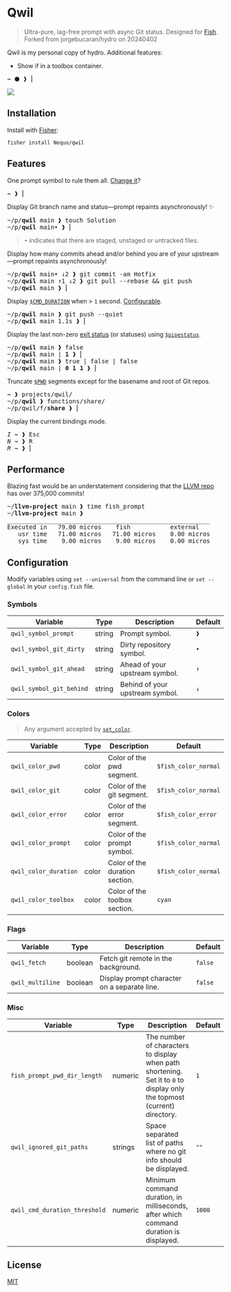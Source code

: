 # Qwil

> Ultra-pure, lag-free prompt with async Git status. Designed for [Fish](https://fishshell.com).
> Forked from jorgebucaran/hydro on 20240402

Qwil is my personal copy of hydro. Additional features:

- Show if in a toolbox container.

<pre>
<b>~</b> ⬢ ❱ ⎢
</pre>

[![](https://user-images.githubusercontent.com/56996/103166797-f807ee00-4868-11eb-9818-c661584274c8.gif)](#qwil)

## Installation

Install with [Fisher](https://github.com/jorgebucaran/fisher):

```console
fisher install Nequo/qwil
```

## Features

One prompt symbol to rule them all. [Change it](#configuration)?

<pre>
<b>~</b> ❱ ⎢
</pre>

Display Git branch name and status—prompt repaints asynchronously! ✨

<pre>
~/p/<b>qwil</b> main ❱ touch Solution
~/p/<b>qwil</b> main• ❱ ⎢
</pre>

> `•` indicates that there are staged, unstaged or untracked files.

Display how many commits ahead and/or behind you are of your upstream—prompt repaints asynchronously!

<pre>
~/p/<b>qwil</b> main• ↓2 ❱ git commit -am Hotfix
~/p/<b>qwil</b> main ↑1 ↓2 ❱ git pull --rebase && git push
~/p/<b>qwil</b> main ❱ ⎢
</pre>

Display [`$CMD_DURATION`](https://fishshell.com/docs/current/language.html?highlight=cmd_duration#envvar-CMD_DURATION) when > `1` second. [Configurable](#configuration).

<pre>
~/p/<b>qwil</b> main ❱ git push --quiet
~/p/<b>qwil</b> main 1.1s ❱ ⎢
</pre>

Display the last non-zero [exit status](https://fishshell.com/docs/current/tutorial.html#exit-status) (or statuses) using [`$pipestatus`](https://fishshell.com/docs/current/language.html?highlight=cmd_duration#envvar-pipestatus).

<pre>
~/p/<b>qwil</b> main ❱ false
~/p/<b>qwil</b> main | <b>1</b> ❱ ⎢
~/p/<b>qwil</b> main ❱ true | false | false
~/p/<b>qwil</b> main | <b>0</b> <b>1</b> <b>1</b> ❱ ⎢
</pre>

Truncate [`$PWD`](https://fishshell.com/docs/current/language.html?highlight=cmd_duration#envvar-PWD) segments except for the basename and root of Git repos.

<pre>
<b>~</b> ❱ projects/qwil/
~/p/<b>qwil</b> ❱ functions/share/
~/p/qwil/f/<b>share</b> ❱ ⎢
</pre>

Display the current bindings mode.

<pre>
<i>I</i> <b>~</b> ❱ <kbd>Esc</kbd>
<i>N</i> <b>~</b> ❱ <kbd>R</kbd>
<i>R</i> <b>~</b> ❱ ⎢
</pre>

## Performance

Blazing fast would be an understatement considering that the [LLVM repo](https://github.com/llvm/llvm-project) has over 375,000 commits!

<pre>
~/<b>llvm-project</b> main ❱ time fish_prompt
~/<b>llvm-project</b> main ❱
________________________________________________________
Executed in   79.00 micros    fish           external
   usr time   71.00 micros   71.00 micros    0.00 micros
   sys time    9.00 micros    9.00 micros    0.00 micros
</pre>

## Configuration

Modify variables using `set --universal` from the command line or `set --global` in your `config.fish` file.

### Symbols

| Variable                  | Type   | Description                     | Default |
| ------------------------- | ------ | ------------------------------- | ------- |
| `qwil_symbol_prompt`     | string | Prompt symbol.                  | `❱`     |
| `qwil_symbol_git_dirty`  | string | Dirty repository symbol.        | `•`     |
| `qwil_symbol_git_ahead`  | string | Ahead of your upstream symbol.  | `↑`     |
| `qwil_symbol_git_behind` | string | Behind of your upstream symbol. | `↓`     |

### Colors

> Any argument accepted by [`set_color`](https://fishshell.com/docs/current/cmds/set_color.html).

| Variable               | Type  | Description                    | Default              |
| ---------------------- | ----- | ------------------------------ | -------------------- |
| `qwil_color_pwd`      | color | Color of the pwd segment.      | `$fish_color_normal` |
| `qwil_color_git`      | color | Color of the git segment.      | `$fish_color_normal` |
| `qwil_color_error`    | color | Color of the error segment.    | `$fish_color_error`  |
| `qwil_color_prompt`   | color | Color of the prompt symbol.    | `$fish_color_normal` |
| `qwil_color_duration` | color | Color of the duration section. | `$fish_color_normal` |
| `qwil_color_toolbox`  | color | Color of the toolbox section.  | `cyan`               |

### Flags

| Variable          | Type    | Description                                  | Default |
| ----------------- | ------- | -------------------------------------------- | ------- |
| `qwil_fetch`     | boolean | Fetch git remote in the background.          | `false` |
| `qwil_multiline` | boolean | Display prompt character on a separate line. | `false` |

### Misc

| Variable                       | Type    | Description                                                                                                              | Default |
| ------------------------------ | ------- | ------------------------------------------------------------------------------------------------------------------------ | ------- |
| `fish_prompt_pwd_dir_length`   | numeric | The number of characters to display when path shortening. Set it to `0` to display only the topmost (current) directory. | `1`     |
| `qwil_ignored_git_paths`      | strings | Space separated list of paths where no git info should be displayed.                                                     | `""`    |
| `qwil_cmd_duration_threshold` | numeric | Minimum command duration, in milliseconds, after which command duration is displayed.                                    | `1000`  |

## License

[MIT](LICENSE.md)
